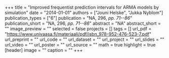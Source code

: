 +++
title = "Improved frequentist prediction intervals for ARMA models by simulation"
date = "2014-01-01"
authors = ["Jouni Helske", "Jukka Nyblom"]
publication_types = ["6"]
publication = "NA, 296, _pp. 71--86_"
publication_short = "NA, 296, _pp. 71--86_"
abstract = "NA"
abstract_short = ""
image_preview = ""
selected = false
projects = []
tags = []
url_pdf = "https://www.univaasa.fi/materiaali/pdf/isbn_978-952-476-523-7.pdf"
url_preprint = ""
url_code = ""
url_dataset = ""
url_project = ""
url_slides = ""
url_video = ""
url_poster = ""
url_source = ""
math = true
highlight = true
[header]
image = ""
caption = ""
+++

